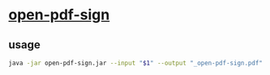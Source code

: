 # [open-pdf-sign](https://github.com/open-pdf-sign/open-pdf-sign)

## usage

```sh
java -jar open-pdf-sign.jar --input "$1" --output "_open-pdf-sign.pdf" --certificate <file.crt> --key <file.pem> --passphrase <password> --page -1 --locale zh-CN
```
